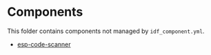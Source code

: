 # Components

This folder contains components not managed by `idf_component.yml`. 

- [esp-code-scanner](https://github.com/espressif/esp-who/tree/master/components/esp-code-scanner)